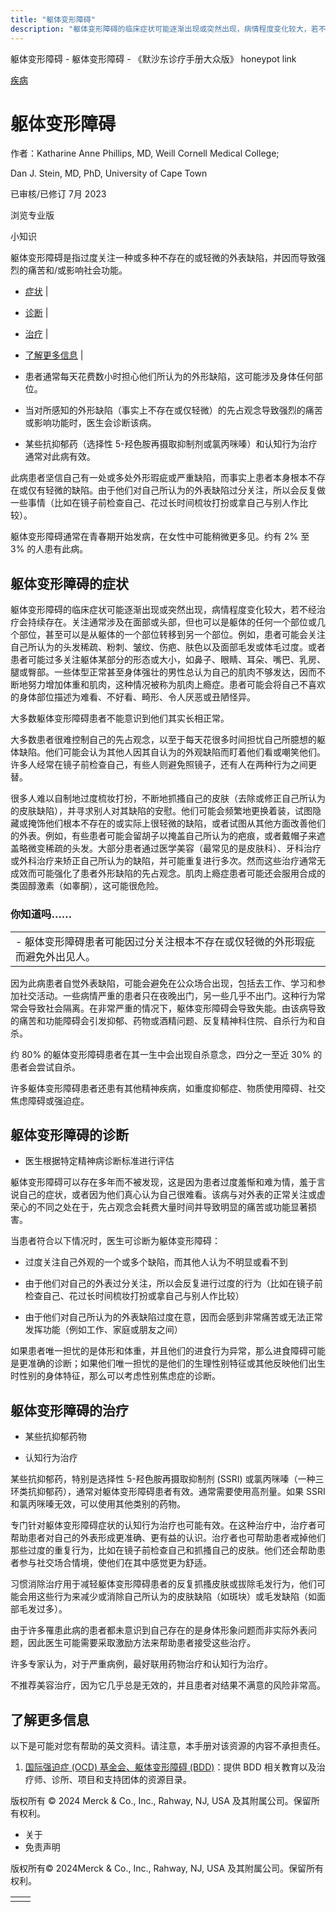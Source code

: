 ```yaml
---
title: "躯体变形障碍"
description: "躯体变形障碍的临床症状可能逐渐出现或突然出现，病情程度变化较大，若不经治疗会持续存在。关注通常涉及在面部或头部，但也可以是躯体的任何一个部位或几个部位，甚至可以是从躯体的一个部位转移到另一个部位。例如，患者可能会关注自己所认为的头发稀疏、粉刺、皱纹、伤疤、肤色以及面部毛发或体毛过度。或者患者可能过多关注躯体某部分的形态或大小，如鼻子、眼睛、耳朵、嘴巴、乳房、腿或臀部。一些体型正常甚至身体强壮的男性总认为自己的肌肉不够发达，因而不断地努力增加体重和肌肉，这种情况被称为肌肉上瘾症。患者可能会将自己不喜欢的身体部位描述为难看、不好看、畸形、令人厌恶或丑陋怪异。"
---
```


﻿躯体变形障碍 \- 躯体变形障碍 \- 《默沙东诊疗手册大众版》 honeypot link



[疾病](https://www.merckmanuals.com/home/resourcespages/healthyliving_rel2.3)

# 躯体变形障碍

作者：Katharine Anne Phillips, MD, Weill Cornell Medical College;

Dan J. Stein, MD, PhD, University of Cape Town

已审核/已修订 7月 2023

浏览专业版

小知识

躯体变形障碍是指过度关注一种或多种不存在的或轻微的外表缺陷，并因而导致强烈的痛苦和/或影响社会功能。

- [症状](#症状_v11723193_zh) \|
- [诊断](#诊断_v11723211_zh) \|
- [治疗](#治疗_v11723214_zh) \|
- [了解更多信息](#了解更多信息_v54073462_zh) \|

- 患者通常每天花费数小时担心他们所认为的外形缺陷，这可能涉及身体任何部位。

- 当对所感知的外形缺陷（事实上不存在或仅轻微）的先占观念导致强烈的痛苦或影响功能时，医生会诊断该病。

- 某些抗抑郁药（选择性 5-羟色胺再摄取抑制剂或氯丙咪嗪）和认知行为治疗通常对此病有效。


此病患者坚信自己有一处或多处外形瑕疵或严重缺陷，而事实上患者本身根本不存在或仅有轻微的缺陷。由于他们对自己所认为的外表缺陷过分关注，所以会反复做一些事情（比如在镜子前检查自己、花过长时间梳妆打扮或拿自己与别人作比较）。

躯体变形障碍通常在青春期开始发病，在女性中可能稍微更多见。约有 2% 至 3% 的人患有此病。

## 躯体变形障碍的症状

躯体变形障碍的临床症状可能逐渐出现或突然出现，病情程度变化较大，若不经治疗会持续存在。关注通常涉及在面部或头部，但也可以是躯体的任何一个部位或几个部位，甚至可以是从躯体的一个部位转移到另一个部位。例如，患者可能会关注自己所认为的头发稀疏、粉刺、皱纹、伤疤、肤色以及面部毛发或体毛过度。或者患者可能过多关注躯体某部分的形态或大小，如鼻子、眼睛、耳朵、嘴巴、乳房、腿或臀部。一些体型正常甚至身体强壮的男性总认为自己的肌肉不够发达，因而不断地努力增加体重和肌肉，这种情况被称为肌肉上瘾症。患者可能会将自己不喜欢的身体部位描述为难看、不好看、畸形、令人厌恶或丑陋怪异。

大多数躯体变形障碍患者不能意识到他们其实长相正常。

大多数患者很难控制自己的先占观念，以至于每天花很多时间担忧自己所臆想的躯体缺陷。他们可能会认为其他人因其自认为的外观缺陷而盯着他们看或嘲笑他们。许多人经常在镜子前检查自己，有些人则避免照镜子，还有人在两种行为之间更替。

很多人难以自制地过度梳妆打扮，不断地抓搔自己的皮肤（去除或修正自己所认为的皮肤缺陷），并寻求别人对其缺陷的安慰。他们可能会频繁地更换着装，试图隐藏或掩饰他们根本不存在的或实际上很轻微的缺陷，或者试图从其他方面改善他们的外表。例如，有些患者可能会留胡子以掩盖自己所认为的疤痕，或者戴帽子来遮盖略微变稀疏的头发。大部分患者通过医学美容（最常见的是皮肤科）、牙科治疗或外科治疗来矫正自己所认为的缺陷，并可能重复进行多次。然而这些治疗通常无成效而可能强化了患者外形缺陷的先占观念。肌肉上瘾症患者可能还会服用合成的类固醇激素（如睾酮），这可能很危险。

### 你知道吗……

|     |
| --- |
| - 躯体变形障碍患者可能因过分关注根本不存在或仅轻微的外形瑕疵而避免外出见人。 |

因为此病患者自觉外表缺陷，可能会避免在公众场合出现，包括去工作、学习和参加社交活动。一些病情严重的患者只在夜晚出门，另一些几乎不出门。这种行为常常会导致社会隔离。在非常严重的情况下，躯体变形障碍会导致失能。由该病导致的痛苦和功能障碍会引发抑郁、药物或酒精问题、反复精神科住院、自杀行为和自杀。

约 80% 的躯体变形障碍患者在其一生中会出现自杀意念，四分之一至近 30% 的患者会尝试自杀。

许多躯体变形障碍患者还患有其他精神疾病，如重度抑郁症、物质使用障碍、社交焦虑障碍或强迫症。

## 躯体变形障碍的诊断

- 医生根据特定精神病诊断标准进行评估


躯体变形障碍可以存在多年而不被发现，这是因为患者过度羞惭和难为情，羞于言说自己的症状，或者因为他们真心认为自己很难看。该病与对外表的正常关注或虚荣心的不同之处在于，先占观念会耗费大量时间并导致明显的痛苦或功能显著损害。

当患者符合以下情况时，医生可诊断为躯体变形障碍：

- 过度关注自己外观的一个或多个缺陷，而其他人认为不明显或看不到

- 由于他们对自己的外表过分关注，所以会反复进行过度的行为（比如在镜子前检查自己、花过长时间梳妆打扮或拿自己与别人作比较）

- 由于他们对自己所认为的外表缺陷过度在意，因而会感到非常痛苦或无法正常发挥功能（例如工作、家庭或朋友之间）


如果患者唯一担忧的是体形和体重，并且他们的进食行为异常，那么进食障碍可能是更准确的诊断；如果他们唯一担忧的是他们的生理性别特征或其他反映他们出生时性别的身体特征，那么可以考虑性别焦虑症的诊断。

## 躯体变形障碍的治疗

- 某些抗抑郁药物

- 认知行为治疗


某些抗抑郁药，特别是选择性 5-羟色胺再摄取抑制剂 (SSRI) 或氯丙咪嗪（一种三环类抗抑郁药），通常对躯体变形障碍患者有效。通常需要使用高剂量。如果 SSRI 和氯丙咪嗪无效，可以使用其他类别的药物。

专门针对躯体变形障碍症状的认知行为治疗也可能有效。在这种治疗中，治疗者可帮助患者对自己的外表形成更准确、更有益的认识。治疗者也可帮助患者戒掉他们那些过度的重复行为，比如在镜子前检查自己和抓搔自己的皮肤。他们还会帮助患者参与社交场合情境，使他们在其中感觉更为舒适。

习惯消除治疗用于减轻躯体变形障碍患者的反复抓搔皮肤或拔除毛发行为，他们可能会用这些行为来减少或消除自己所认为的皮肤缺陷（如斑块）或毛发缺陷（如面部毛发过多）。

由于许多罹患此病的患者都未意识到自己存在的是身体形象问题而非实际外表问题，因此医生可能需要采取激励方法来帮助患者接受这些治疗。

许多专家认为，对于严重病例，最好联用药物治疗和认知行为治疗。

不推荐美容治疗，因为它几乎总是无效的，并且患者对结果不满意的风险非常高。

## 了解更多信息

以下是可能对您有帮助的英文资料。请注意，本手册对该资源的内容不承担责任。

1. [国际强迫症 (OCD) 基金会、躯体变形障碍 (BDD)](https://bdd.iocdf.org/)：提供 BDD 相关教育以及治疗师、诊所、项目和支持团体的资源目录。




版权所有 © 2024
Merck & Co., Inc., Rahway, NJ, USA 及其附属公司。保留所有权利。

- 关于
- 免责声明

版权所有© 2024Merck & Co., Inc., Rahway, NJ, USA 及其附属公司。保留所有权利。

|     |     |
| --- | --- |
|  |  |